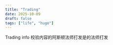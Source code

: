 ```yaml
---
title: "Trading"
date: 2025-10-09
draft: false
tags: ["life", "hugo"]
---
```


Trading info 校验内容的阿斯顿法师打发是的法师打发